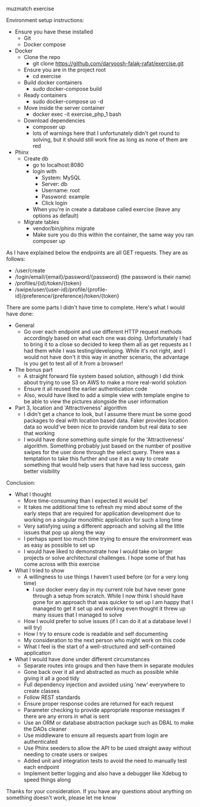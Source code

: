 muzmatch exercise

Environment setup instructions:
- Ensure you have these installed
  - Git
  - Docker compose
- Docker
  - Clone the repo
    - git clone https://github.com/daryoosh-falak-rafat/exercise.git
  - Ensure you are in the project root
    - cd exercise
  - Build docker containers
    - sudo docker-compose build
  - Ready containers
    - sudo docker-compose uo -d
  - Move inside the server container
    - docker exec -it exercise_php_1 bash
  - Download dependencies
    - composer up
    - lots of warnings here that I unfortunately didn't get round to solving, but it should still work fine as long as none of them are red
- Phinx
  - Create db
    - go to localhost:8080
    - login with
      - System: MySQL
      - Server: db
      - Username: root
      - Password: example
      - Click login
    - When you're in create a database called exercise (leave any options as default)
  - Migrate tables
    - vendor/bin/phinx migrate
    - Make sure you do this within the container, the same way you ran composer up

As I have explained below the endpoints are all GET requests. They are as follows:
- /user/create
- /login/email/{email}/password/{password}  (the password is their name)
- /profiles/{id}/token/{token}
- /swipe/user/{user-id}/profile/{profile-id}/preference/{preference}/token/{token}

There are some parts I didn't have time to complete. Here's what I would have done:
- General
  - Go over each endpoint and use different HTTP request methods accordingly based on what each one was doing. Unfortunately I had to bring it to a close so decided to keep them all as get requests as I had them while I was testing/developing. While it's not right, and I would not have don't it this way in another scenario, the advantage is you get to test all of it from a browser!
- The bonus part
    - A straight forward file system based solution, although I did think about trying to use S3 on AWS to make a more real-world solution
    - Ensure it all reused the earlier authentication code
    - Also, would have liked to add a simple view with template engine to be able to view the pictures alongside the user information
- Part 3, location and 'Attractiveness' algorithm
  - I didn't get a chance to look, but I assume there must be some good packages to deal with location based data. Faker provides location data so would've been nice to provide random but real data to see that working
  - I would have done something quite simple for the 'Attractiveness' algorithm. Something probably just based on the number of positive swipes for the user done through the select query. There was a temptation to take this further and use it as a way to create something that would help users that have had less success, gain better visibility

Conclusion:
- What I thought
    - More time-consuming than I expected it would be!
    - It takes me additional time to refresh my mind about some of the early steps that are required for application development due to working on a singular monolithic application for such a long time
    - Very satisfying using a different approach and solving all the little issues that pop up along the way
    - I perhaps spent too much time trying to ensure the environment was as easy as possible to set up
    - I would have liked to demonstrate how I would take on larger projects or solve architectural challenges. I hope some of that has come across with this exercise
- What I tried to show
    - A willingness to use things I haven't used before (or for a very long time)
      - I use docker every day in my current role but have never gone through a setup from scratch. While I now think I should have gone for an approach that was quicker to set up I am happy that I managed to get it set up and working even thought it threw up many issues that I managed to solve
    - How I would prefer to solve issues (if I can do it at a database level I will try)
    - How I try to ensure code is readable and self documenting
    - My consideration to the next person who might work on this code
    - What I feel is the start of a well-structured and self-contained application
- What I would have done under different circumstances
    - Separate routes into groups and then have them in separate modules
    - Gone back over it all and abstracted as much as possible while giving it all a good tidy
    - Full dependency injection and avoided using 'new' everywhere to create classes
    - Follow REST standards
    - Ensure proper response codes are returned for each request
    - Parameter checking to provide appropriate response messages if there are any errors in what is sent
    - Use an ORM or database abstraction package such as DBAL to make the DAOs cleaner
    - Use middleware to ensure all requests apart from login are authenticated
    - Use Phinx seeders to allow the API to be used straight away without needing to create users or swipes
    - Added unit and integration tests to avoid the need to manually test each endpoint
    - Implement better logging and also have a debugger like Xdebug to speed things along

Thanks for your consideration. If you have any questions about anything on something doesn't work, please let me know
